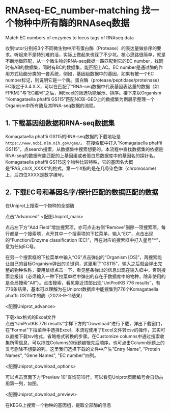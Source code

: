 # RNAseq-EC_number-matching 找一个物种中所有酶的RNAseq数据
Match EC numbers of enzymes to locus tags of RNAseq data

收到tutor分别把3个不同微生物中所有蛋白酶（Protease）的表达量做排序的要求。听起来不是特别难的活，实际上做起来也踩了不少坑。核心思路很简单，就是不断地做匹配，从一个微生物的RNA-seq数据一路匹配到它的EC number，找同时有AB的数据集，同时有BC的数据集，能匹配上AC。EC number是通过酶的作用方式给酶分类的一套系统，例如，基因组数据中的基因，如果有被一个EC number标记，则说明它是一个酶。蛋白酶（protease/peptidase/proteinase）EC限定于3.4.X.X，可以在匹配了“RNA-seq数据中代表基因表达量的数据（如FPKM）”与“EC编号”之后，用Excel的筛选功能展示、排序。接下来以Organism “Komagataella phaffii GS115”匹配NCBI-GEO上的数据集为例展示整理一个Organism中所有酶及其RNA-seq数据的流程。

## 1. 下载基因组数据和RNA-seq数据集

Komagataella phaffii GS115的RNA-seq数据的下载地址是``https://www.ncbi.nlm.nih.gov/geo/``。
在搜索框中打入“Komagataella phaffii GS115”，点search搜索，从数据集中搜索想要的。本流程中查找数据集的依据是RNA-seq的数据有能匹配的上基因组或者蛋白质数据库中的基因名的探针名。Komagataella phaffii GS115这个物种比较特殊，它的基因名大概是“PAS_chrX_XXXX”的格式，第一个X指的是在几号染色体（chromosome）上，后四位XXXX是数字编号。

  
## 2. 下载EC号和基因名字/探针匹配的数据匹配的数据
在Uniprot上搜索一个物种的全部酶
  
点击“Advanced”
<配图Uniprot_main>  
  
点击左下方“Add Field”增加搜索项，亦可点击右侧“Remove”删除一项搜索项。每行都是一个搜索项，点开其中一个搜索项的下拉菜单，输入“EC”，点击出现的“Function/Enzyme classification \[EC]”，再在对应的搜索框中打入星号"*"，意为任何EC号。  

在另一个搜索框的下拉菜单中输入“OS”点击弹出的“Organism \[OS]”，再搜索能让自己的目标Organism弹出的关键词，这里用了“GS115”，输入之后就会弹出完整的物种名称，要用鼠标点击一下，看见整条弹出的信息出现在输入框中，否则搜索会报错（必须输入一种下拉菜单栏中弹出的存在于数据库中的物种，除非使用的是全局搜索"All"）。点击搜索，看见靠近顶部出现“UniProtKB 776 results”，有776条结果，基本可以理解为在Uniprot数据库中能搜集到776个Komagataella phaffii GS115中的酶（2023-9-11结果）  
  
<配图Uniprot_advance>  

下载xlsx格式的Excel文件  
点击“UniProtKB 776 results”字样下方的“Download”进行下载，弹出下载窗口，在“Format”下拉菜单中选择Excel，本流程使用了Excel文件转csv的操作，其实可以直接下载tsv格式，省略格式转换的步骤。在Customize columns中通过搜索收集所需信息，可以拖拽Columns的标题编辑先后顺序。也可点击Column标题上的叉号删除不想要的列。这里我们选择下载的文件中产生"Entry Name", "Protein Names", "Gene Names", "EC number"四列。

<配图Uniprot_download_options>  
  
可以点击页面下方“Preview 10”查询前10行，可以看见Uniprot页面编号会自动占用第一列，如图。

<配图Uniprot_download_preview>  
  



在KEGG上搜索一个物种的基因组，提取全部酶的信息

